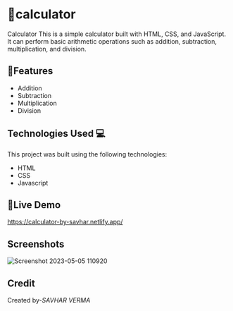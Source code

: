 # 🧮calculator
Calculator This is a simple calculator built with HTML, CSS, and JavaScript. It can perform basic arithmetic operations such as addition, subtraction, multiplication, and division.

## 🔑Features
- Addition
- Subtraction
- Multiplication
- Division

## Technologies Used 💻
This project was built using the following technologies:

- HTML
- CSS
- Javascript

## 🔗Live Demo
https://calculator-by-savhar.netlify.app/

## Screenshots
![Screenshot 2023-05-05 110920](https://user-images.githubusercontent.com/128722563/236384477-ef6c89fb-5e39-4d4b-947c-59245361851a.png)

## Credit
Created by-*SAVHAR VERMA*
